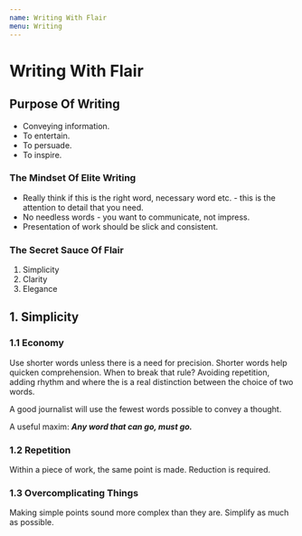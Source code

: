 ```yaml
---
name: Writing With Flair
menu: Writing 
---
```

# Writing With Flair

## Purpose Of Writing

- Conveying information.
- To entertain.
- To persuade.
- To inspire.

### The Mindset Of Elite Writing

- Really think if this is the right word, necessary word etc. - this is the attention to detail that you need.
- No needless words - you want to communicate, not impress.
- Presentation of work should be slick and consistent.

### The Secret Sauce Of Flair

1. Simplicity 
2. Clarity 
3. Elegance

## 1. Simplicity

### 1.1 Economy

Use shorter words unless there is a need for precision. Shorter words help quicken comprehension. When to break that rule? Avoiding repetition, adding rhythm and where the is a real distinction between the choice of two words.

A good journalist will use the fewest words possible to convey a thought.

A useful maxim: ***Any word that can go, must go.***

### 1.2 Repetition 

Within a piece of work, the same point is made. Reduction is required.

### 1.3 Overcomplicating Things

Making simple points sound more complex than they are. Simplify as much as possible.